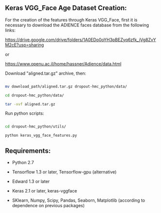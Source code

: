 ## Keras VGG_Face Age Dataset Creation:

For the creation of the features through Keras VGG_Face, first it is necessary to download the ADIENCE faces database from the following links:

https://drive.google.com/drive/folders/1A0EDo0oYH3pBEZyq6zfk_jVg8ZvYM2cE?usp=sharing

or

https://www.openu.ac.il/home/hassner/Adience/data.html

Download "aligned.tar.gz" archive, then:

~~~bash

mv download_path/aligned.tar.gz dropout-hmc_python/data/

cd dropout-hmc_python/data/

tar -xvf aligned.tar.gz 

~~~


Run python scripts:

~~~bash

cd dropout-hmc_python/utils/

python keras_vgg_face_features.py

~~~



## Requirements:

* Python 2.7

* Tensorflow 1.3 or later, Tensorflow-gpu (alternative)
* Edward 1.3 or later
* Keras 2.1 or later, keras-vggface
* SKlearn, Numpy, Scipy, Pandas, Seaborn, Matplotlib (according to dependence on previous packages)
